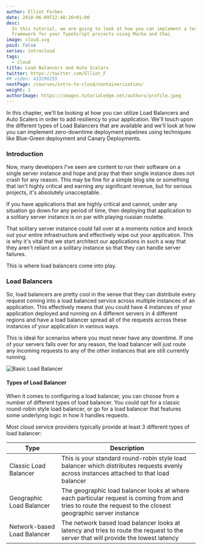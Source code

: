 ```yaml
---
author: Elliot Forbes
date: 2018-06-09T22:48:26+01:00
desc:
  In this tutorial, we are going to look at how you can implement a testing
  framework for your TypeScript projects using Mocha and Chai
image: cloud.svg
paid: false
series: introcloud
tags:
  - cloud
title: Load Balancers and Auto Scalars
twitter: https://twitter.com/Elliot_F
## video: 433296255
nextPage: /courses/intro-to-cloud/containerization/
weight: 1
authorImage: https://images.tutorialedge.net/authors/profile.jpeg
---
```


In this chapter, we'll be looking at how you can utilize Load Balancers and Auto Scalers in order to add resiliency to your application. We'll touch upon the different types of Load Balancers that are available and we'll look at how you can implement zero-downtime deployment pipelines using techniques like Blue-Green deployment and Canary Deployments.

### Introduction

Now, many developers I've seen are content to run their software on a single server instance and hope and pray that their single instance does not crash for any reason. This may be fine for a simple blog site or something that isn't highly critical and earning any significant revenue, but for serious projects, it's absolutely unacceptable. 

If you have applications that are highly critical and cannot, under any situation go down for any period of time, then deploying that application to a solitary server instance is on par with playing russian roulette. 

That solitary server instance could fall over at a moments notice and knock out your entire infrastructure and effectively wipe out your application. This is why it's vital that we start architect our applications in such a way that they aren't reliant on a solitary instance so that they can handle server failures.

This is where load balancers come into play.

### Load Balancers

So, load balancers are pretty cool in the sense that they can distribute every request coming into a load balanced service across multiple instances of an application. This effectively means that you could have 4 instances of your application deployed and running on 4 different servers in 4 different regions and have a load balancer spread all of the requests across these instances of your application in various ways.

This is ideal for scenarios where you must never have any downtime. If one of your servers falls over for any reason, the load balancer will just route any incoming requests to any of the other instances that are still currently running. 

![Basic Load Balancer](images/basic-load-balancer.png)

#### Types of Load Balancer

When it comes to configuring a load balancer, you can choose from a number of different types of load balancer. You could opt for a classic round-robin style load balancer, or go for a load balancer that features some underlying logic in how it handles requests. 

Most cloud service providers typically provide at least 3 different types of load balancer:

| Type | Description |
| -- | -- |  
| Classic Load Balancer | This is your standard round-robin style load balancer which distributes requests evenly across instances attached to that load balancer |
| Geographic Load Balancer | The geographic load balancer looks at where each particular request is coming from and tries to route the request to the closest geographic server instance |
| Network-based Load Balancer | The network based load balancer looks at latency and tries to route the request to the server that will provide the lowest latency |